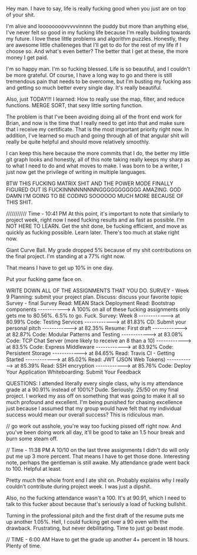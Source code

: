 Hey man. I have to say, life is really fucking good when you just are on top of your shit.

I'm alive and loooooooovvvvvinnnn the puddy but more than anything else, I've never felt so good in my fucking life because I'm really building towards my future. I love these little problems and algorithm puzzles. Honestly, they are awesome little challeneges that I'll get to do for the rest of my life if I choose so. And what's even better? The better that I get at these, the more money I get paid.

I'm so happy man. I'm so fucking blessed. Life is so beautiful, and I couldn't be more grateful. Of course, I have a long way to go and there is still tremendous pain that needs to be overcome, but I'm busting my fucking ass and getting so much better every single day. It's really beautiful.

Also, just TODAY!!!
I learned:
  How to really use the map, filter, and reduce functions.
  MERGE SORT, that sexy little sorting function.

The problem is that I've been avoiding doing all of the front end work for Brian, and now is the time that I really need to get into that and make sure that i receive my certificate. That is the most important priority right now. In addition, I've learned so much and going through all of that angular shit will really be quite helpful and should move relatively smoothly.

I can keep this here because the more commits that I do, the better my little git graph looks and honestly, all of this note taking really keeps my sharp as to what I need to do and what moves to make. I was born to be a writer, I just now get the privilege of writing in multiple languages.

BTW THIS FUCKING MATRIX SHIT AND THE POWER MODE FINALLY FIGURED OUT IS FUCKINNNNNNNNNGGGGGGGGGGG AMAZING. GOD DAMN I'M GOING TO BE CODING SOOOOOO MUCH MORE BECAUSE OF THIS SHIT.

///////////
Time - 10:41 PM
At this point, it's important to note that similarly to project week, right now I need fucking results and as fast as possible. I'm NOT HERE TO LEARN. Get the shit done, be fucking efficient, and move as quickly as fucking possible. Learn later. There's too much at stake right now.

Giant Curve Ball.
My grade dropped 5% because of my shit contributions on the final project. I'm standing at a 77% right now.

That means I have to get up 10% in one day.

Put your fucking game face on.

WRITE DOWN ALL OF THE ASSIGNMENTS THAT YOU DO.
SURVEY - Week 9
Planning: submit your project plan.
Discuss: discuss your favorite topic
Survey - final Survey
Read: MEAN Stack Deployment
Read: Bootstrap components
-----------> A 100% on all of these fucking assignments only gets me to 80.56%. 6.5% to go. Fuck.
Survey: Week 8
------------> at 80.99%
Code: Testing Services
------------> at 81.83%
CD: Submit your personal pitch
------------> at 82.35%
Resume: First draft
------------> at 82.87%
Code: Modular Patterns and Testing
------------> at 83.08%
Code: TCP Chat Server (more likely to receive an 8 than a 10)
------------> at 83.5%
Code: Express Middleware
------------> at 83.92%
Code: Persistent Storage
------------> at 84.65%
Read: Travis CI - Getting Started
------------> at 85.02%
Read: JWT (JSON Web Tokens)
------------> at 85.39%
Read: SSH encryption
------------> at 85.76%
Code: Deploy Your Application
Whiteboarding: Submit Your Feedback


QUESTIONS:
I attended literally every single class, why is my attendance grade at a 90.91% instead of 100%?
Dude. Seriously. 25/50 on my final project.
I worked my ass off on something that was going to make it all so much profound and excellent. I'm being punished for chasing excellence just because I assumed that my group would have felt that my individual success would mean our overall success? This is ridiculous man.

// go work out asshole, you're way too fucking pissed off right now. And you've been doing work all day, it'll be good to take an 1.5 hour break and burn some steam off.

//
Time - 11:38 PM
A 10/10 on the last three assignments I didn't do will only put me up 3 more percent. That means I have to get those done.
Interesting note, perhaps the gentleman is still awake. My attendance grade went back to 100. Helpful at least.

Pretty much the whole front end I ate shit on. Probably explains why I really couldn't contribute during project week. I was just a dipshit.

Also, no the fucking attendance wasn't a 100. It's at 90.91, which I need to talk to this fucker about because that's seriously a load of fucking bullshit.

Turning in the professional pitch and the first draft of the resume puts me up another 1.05%.
Hell, I could fucking get over a 90 even with the drawback. Frustrating, but never debilitating. Time to just go beast mode.

//
TIME - 6:00 AM
Have to get the grade up another 4+ percent in 18 hours. Plenty of time.
